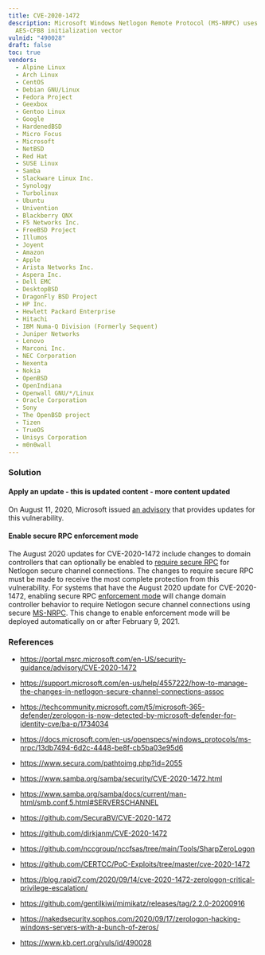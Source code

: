 ```yaml
---
title: CVE-2020-1472
description: Microsoft Windows Netlogon Remote Protocol (MS-NRPC) uses insecure
  AES-CFB8 initialization vector
vulnid: "490028"
draft: false
toc: true
vendors:
  - Alpine Linux
  - Arch Linux
  - CentOS
  - Debian GNU/Linux
  - Fedora Project
  - Geexbox
  - Gentoo Linux
  - Google
  - HardenedBSD
  - Micro Focus
  - Microsoft
  - NetBSD
  - Red Hat
  - SUSE Linux
  - Samba
  - Slackware Linux Inc.
  - Synology
  - Turbolinux
  - Ubuntu
  - Univention
  - Blackberry QNX
  - F5 Networks Inc.
  - FreeBSD Project
  - Illumos
  - Joyent
  - Amazon
  - Apple
  - Arista Networks Inc.
  - Aspera Inc.
  - Dell EMC
  - DesktopBSD
  - DragonFly BSD Project
  - HP Inc.
  - Hewlett Packard Enterprise
  - Hitachi
  - IBM Numa-Q Division (Formerly Sequent)
  - Juniper Networks
  - Lenovo
  - Marconi Inc.
  - NEC Corporation
  - Nexenta
  - Nokia
  - OpenBSD
  - OpenIndiana
  - Openwall GNU/*/Linux
  - Oracle Corporation
  - Sony
  - The OpenBSD project
  - Tizen
  - TrueOS
  - Unisys Corporation
  - m0n0wall
---
```

### Solution

#### Apply an update - this is updated content - more content updated

On August 11, 2020, Microsoft issued [an advisory](https://portal.msrc.microsoft.com/en-US/security-guidance/advisory/CVE-2020-1472) that provides updates for this vulnerability.

#### Enable secure RPC enforcement mode

The August 2020 updates for CVE-2020-1472 include changes to domain controllers that can optionally be enabled to [require secure RPC](https://support.microsoft.com/en-us/help/4557222/how-to-manage-the-changes-in-netlogon-secure-channel-connections-assoc) for Netlogon secure channel connections. The changes to require secure RPC must be made to receive the most complete protection from this vulnerability. For systems that have the August 2020 update for CVE-2020-1472, enabling secure RPC [enforcement mode](https://support.microsoft.com/en-us/help/4557222/how-to-manage-the-changes-in-netlogon-secure-channel-connections-assoc#EnforcementMode) will change domain controller behavior to require Netlogon secure channel connections using secure [MS-NRPC](https://docs.microsoft.com/en-us/openspecs/windows_protocols/ms-nrpc/ff8f970f-3e37-40f7-bd4b-af7336e4792f). This change to enable enforcement mode will be deployed automatically on or after February 9, 2021.

### References

* <https://portal.msrc.microsoft.com/en-US/security-guidance/advisory/CVE-2020-1472>
* <https://support.microsoft.com/en-us/help/4557222/how-to-manage-the-changes-in-netlogon-secure-channel-connections-assoc>
* <https://techcommunity.microsoft.com/t5/microsoft-365-defender/zerologon-is-now-detected-by-microsoft-defender-for-identity-cve/ba-p/1734034>
* <https://docs.microsoft.com/en-us/openspecs/windows_protocols/ms-nrpc/13db7494-6d2c-4448-be8f-cb5ba03e95d6>
* <https://www.secura.com/pathtoimg.php?id=2055>
* <https://www.samba.org/samba/security/CVE-2020-1472.html>
* <https://www.samba.org/samba/docs/current/man-html/smb.conf.5.html#SERVERSCHANNEL>
* <https://github.com/SecuraBV/CVE-2020-1472>
* <https://github.com/dirkjanm/CVE-2020-1472>
* <https://github.com/nccgroup/nccfsas/tree/main/Tools/SharpZeroLogon>
* <https://github.com/CERTCC/PoC-Exploits/tree/master/cve-2020-1472>
* <https://blog.rapid7.com/2020/09/14/cve-2020-1472-zerologon-critical-privilege-escalation/>
* <https://github.com/gentilkiwi/mimikatz/releases/tag/2.2.0-20200916>
* <https://nakedsecurity.sophos.com/2020/09/17/zerologon-hacking-windows-servers-with-a-bunch-of-zeros/>

* <https://www.kb.cert.org/vuls/id/490028>